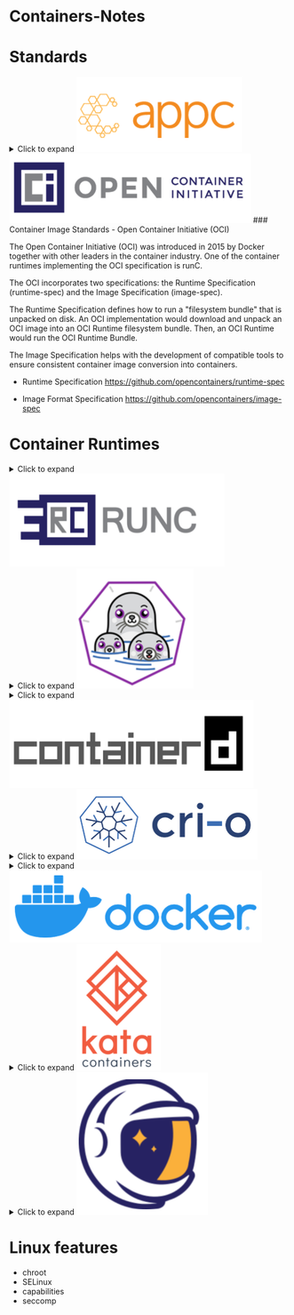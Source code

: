 # Containers-Notes

# Standards

<details>
<summary>Click to expand <img src=img/appc.PNG></summary>

### Container Image Standards - App Container (appc)

The App Container (appc) specification was introduced in 2014 by CoreOS in collaboration with Google and RedHat. One of the container runtimes implementing the appc specification is rkt. The appc specification defines a container image format, how an application is packaged into a container image, a deployment mechanism and a runtime.

In addition to defining the Application Container Image (ACI) format for container images, the appc enables the user community to develop tools to build, validate, and convert container images to ACI image format, such as goaci, docker2aci, deb2aci, actool, acbuild, and oci2aci.

The appc specification intends to speed up the design and the deployment of a container while ensuring container image integrity through cryptographic signatures. Appc defines several independent, yet composable, aspects of the application container.

</details>



<img src=img/oci.PNG>
### Container Image Standards - Open Container Initiative (OCI)

The Open Container Initiative (OCI) was introduced in 2015 by Docker together with other leaders in the container industry. One of the container runtimes implementing the OCI specification is runC.

The OCI incorporates two specifications: the Runtime Specification (runtime-spec) and the Image Specification (image-spec).

The Runtime Specification defines how to run a "filesystem bundle" that is unpacked on disk. An OCI implementation would download and unpack an OCI image into an OCI Runtime filesystem bundle. Then, an OCI Runtime would run the OCI Runtime Bundle.

The Image Specification helps with the development of compatible tools to ensure consistent container image conversion into containers.

- Runtime Specification 
https://github.com/opencontainers/runtime-spec

- Image Format Specification 
https://github.com/opencontainers/image-spec




# Container Runtimes

<details>
<summary>Click to expand <img src="img/runc.PNG"></summary>

https://github.com/opencontainers/runc

runc is a basic CLI tool that leverages the libcontainer runtime (initially developed by Docker, then later open sourced), together providing a low level container runtime focused primarily on container execution. runc implements the OCI specification, and it handles the creation and running of OCI containers.

Its simplicity, however, is not without shortcomings. runc does not expose an API and does not provide container image management capabilities. While it does not support image build operations, it does not provide image download or image integrity check capabilities either. That is, the creation of the container image components, such as the OCI bundle, is not part of runc’s scope. runc may aid with the creation of the OCI spec, but the OCI bundle has to be created separately and made available to runc.

Although runc does not include a centralized daemon, it may be integrated with the Linux service manager - systemd.


<table>
<th>Install runc
<th>

```
wget https://github.com/opencontainers/runc/releases/download/v1.0.0-rc95/runc.amd64 && chmod +x runc.amd64
sudo mv runc.amd64 /usr/local/bin/runc

```
<tr>
<th>Install crun - C based alternative
<th>

```
https://github.com/containers/crun
```

<tr>
<td>Create a container in an OCI
bundle format. We will use a busybox Docker container to export its filesystem in a tar archive, and use
the extracted filesystem at as the rootfs.
<td>

```
mkdir -p runc-container/rootfs
sudo docker container export \
$(sudo docker container create busybox) \
> busybox.tar
 tar -C runc-container/rootfs/ -xf busybox.tar
cd runc-container
runc spec


```
<tr>
<td>Run container
<td>

```
sudo runc run busybox
sudo runc list #on other terminal
```

<tr>
<td>List the events of the busybox container
<td>

```
sudo runc events busybox

```
<tr>
<td>Other commands
<td>

```
sudo runc state busybox
sudo runc pause busybox
sudo runc resume busybox
sudo runc delete -f busybox
 ```
</table>
</details>


<details>
<summary>Click to expand <img src="img/podman.PNG"></summary>
<img src="img/history.jpg">
<table>
<td>Install podman
<td>

```
. /etc/os-release
sudo sh -c "echo 'deb http://download.opensuse.org/repositories/devel:/kubic:/libcontainers:/stable/xUbuntu_${VERSION_ID}/ /' >/etc/apt/sources.list.d/devel:kubic:libcontainers:stable.list"
wget -nv https://download.opensuse.org/repositories/devel:kubic:libcontainers:stable/xUbuntu_${VERSION_ID}/Release.key -O- | sudo apt-key add -
sudo apt update -qq
sudo apt -qq -y install podman
podman --version
```
<tr>
<td>Search for the image
<td>

```
podman search --filter=is-official nginx
INDEX NAME DESCRIPTION STARS OFFICIAL
AUTOMATED
Docker.io docker.io/library/nginx Official build of Nginx. 12795 [OK]
```
<tr>
<td>Pulling an image from the registry to the local repository
<td>

```
podman image pull docker.io/library/nginx
Trying to pull docker.io/library/nginx...
Getting image source signatures
Copying blob 28252775b295 done
Copying blob a616aa3b0bf2 done
Copying blob 68ced04f60ab done
Copying config 6678c7c2e5 [======================================] 6.5KiB /
6.5KiB
Writing manifest to image destination
Storing signatures
6678c7c2e56c970388f8d5a398aa30f2ab60e85f20165e101053c3d3a11e6663
```
<tr>
<td>List images in the local repository
<td>

```
podman image list
REPOSITORY               TAG     IMAGE ID      CREATED      SIZE
docker.io/library/nginx  latest  d1a364dc548d  10 days ago  137 MB
```

<tr>
<td>Display image details
<td>

```
podman image inspect nginx
```


<tr>
<td>Display the updates and changes history of an image
<td>

```
podman image history nginx
ID CREATED CREATED BY
SIZE COMMENT
6678c7c2e56c 7 days ago /bin/sh -c #(nop) CMD ["nginx" "-g" "daemo...
0B
<missing> 7 days ago /bin/sh -c #(nop) STOPSIGNAL SIGTERM
0B
<missing> 7 days ago /bin/sh -c #(nop) EXPOSE 80
...
```

<tr>
<td>Remove an image from the local repository
<td>

```
podman image rm nginx
Untagged: docker.io/library/nginx:latest
Deleted: 6678c7c2e56c970388f8d5a398aa30f2ab60e85f20165e101053c3d3a11e6663

```
<tr>
<td>Remove all dangling images from local repository
<td>

```
sudo podman image prune
WARNING! This will remove all dangling images.
Are you sure you want to continue? [y/N] y
6678c7c2e56c970388f8d5a398aa30f2ab60e85f20165e101053c3d3a11e6663

```
<tr>
<td>Remove all unused images from local repository
<td>

```
sudo podman image prune -a -f
6678c7c2e56c970388f8d5a398aa30f2ab60e85f20165e101053c3d3a11e6663
```
<tr>
<td>Run <b>runc</b> with memory constrain
<td>

```
podman --runtime /usr/bin/runc run --rm --memory 4M fedora echo it works
Error: container_linux.go:346: starting container process caused "process_linux.go:327: getting pipe fds for pid 13859 caused \"readlink /proc/13859/fd/0: no such file or directory\"": OCI runtime command not found error

```


<tr>
<td>Run <b>crun</b> (C based implementation) with memory constrain
<td>

```
podman --runtime /usr/bin/crun run --rm --memory 4M fedora echo it works
it works
```
<tr>
<td>Creating an OCI Bundle
<td>

```
mkdir rootfs
docker export $(docker create busybox) | tar -C rootfs -xvf -
```


</table>
</details>

<details>
<summary>Click to expand <img src="img/containerd.PNG"></summary>

https://github.com/containerd/containerd

Another simple container runtime is containerd, which adds robustness and portability by supporting several container operations, such as the storage and transfer of container images, executing containers, attaching storage and network to containers.

As an industry-standard container runtime, containerd was designed to run as an embedded daemon of a more robust container management system, and not to be used directly by everyday users. Among the adopters of the containerd daemon are the Docker engine, Kubernetes services of IBM (IKS) and Google Cloud (GKE), Cloud Foundry, and Kata Containers.

containerd supports the OCI container image specification and the OCI runtime specification by utilizing runc as its low level OCI runtime with the possibility to extend it with plugins to support the Kubernetes Container Runtime Interface (CRI) as well. containerd adds implementation for some missing, yet desired, capabilities of runc, such as support for container image pull and push operations, and network interfaces and network namespaces management operations.

<table>
<th>Install containerd
<th>

```
wget https://github.com/containerd/containerd/releases/download/v1.5.2/containerd-1.5.2-linux-amd64.tar.gz
sudo tar -xzf containerd-1.5.2-linux-amd64.tar.gz -C /usr/local/
```
</table>

</details>

<details>
<summary>Click to expand <img src="img/crio.PNG"></summary>

https://github.com/cri-o/cri-o

CRI-O is a minimal implementation of the Container Runtime Interface (CRI) to enable the usage of any Open Container Initiative (OCI) compatible runtime with Kubernetes, a popular container orchestrator. As a lightweight alternative to using Docker or rkt as the runtimes for Kubernetes, it supports both GPG signed and unsigned container images. CRI-O supports runc and Kata Containers as the container runtimes but any OCI-conformant runtime can be plugged in instead.

The CRI-O runtime has been optimized for Kubernetes, and it also implements the Container Network Interface (CNI) for networking and supports CNI plugins. Architecturally, CRI-O is packed with libraries that pull container images from registries and create container filesystems, a tool that prepares container configuration, then it invokes runc to start containers which end up being handled by conmon, a daemon that collects logs and monitors for hazards such as out of memory (OOM) conditions. CRI-O also supports container security that is provided by several core Linux features such as SELinux, capabilities or seccomp.
</details>

<details>
<summary>Click to expand <img src="img/docker.PNG"></summary>
See: 

https://github.com/Pwera/Docker-Notes

</details>

<details>
<summary>Click to expand <img src="img/kata.PNG"></summary>
// TODO:
</details> 

<details>
<summary>Click to expand <img src="img/gvisor.PNG"></summary>

// TODO:
</details>



# Linux features

- chroot
- SELinux
- capabilities
- seccomp